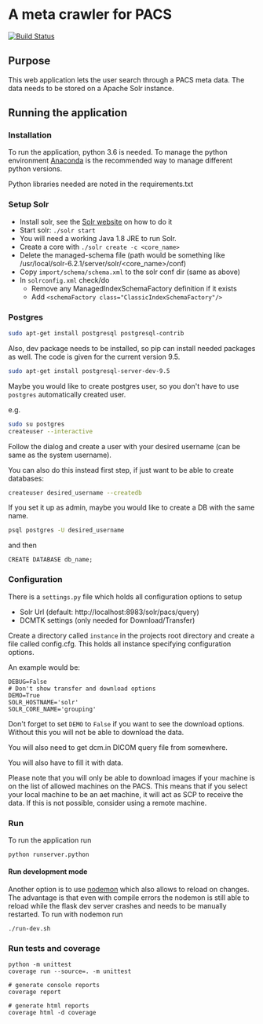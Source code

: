 # A meta crawler for PACS
[![Build Status](https://api.travis-ci.org/joshy/meta.svg?branch=master)](https://travis-ci.org/joshy/meta)

## Purpose
This web application lets the user search through a PACS meta data. The data
needs to be stored on a Apache Solr instance.


## Running the application

### Installation
To run the application, python 3.6 is needed. To manage the python environment
[Anaconda](https://www.continuum.io/downloads) is the recommended way to manage
different python versions.

Python libraries needed are noted in the requirements.txt

### Setup Solr
 * Install solr, see the [Solr website](http://lucene.apache.org/solr/) on how
 to do it
 * Start solr: `./solr start`
 * You will need a working Java 1.8 JRE to run Solr.
 * Create a core with `./solr create -c <core_name>`
 * Delete the managed-schema file (path would be something like
   /usr/local/solr-6.2.1/server/solr/<core_name>/conf)
 * Copy `import/schema/schema.xml` to the solr conf dir (same as above)
 * In `solrconfig.xml` check/do
   - Remove any ManagedIndexSchemaFactory definition if it exists
   - Add `<schemaFactory class="ClassicIndexSchemaFactory"/>`


### Postgres

```bash
sudo apt-get install postgresql postgresql-contrib 

``` 
Also, dev package needs to be installed, so pip can install 
needed packages as well. The code is given for the current version 9.5.
```bash
sudo apt-get install postgresql-server-dev-9.5
```

Maybe you would like to create postgres user, so you don't have to use
`postgres` automatically created user.

e.g.
```bash
sudo su postgres
createuser --interactive
```
Follow the dialog and create a user with your desired username 
(can be same as the system username). 

You can also do this instead first step, if just want to be able
to create databases:
```bash
createuser desired_username --createdb
```

If you set it up
as admin, maybe you would like to create a DB with the same name.

```bash
psql postgres -U desired_username
```
and then
```postgresql
CREATE DATABASE db_name;
```

### Configuration
There is a `settings.py` file which holds all configuration options to setup
 * Solr Url (default: http://localhost:8983/solr/pacs/query)
 * DCMTK settings (only needed for Download/Transfer)

Create a directory called `instance` in the projects root directory 
and create a file called config.cfg. This holds all instance 
specifying configuration options.

An example would be:
```
DEBUG=False
# Don't show transfer and download options
DEMO=True
SOLR_HOSTNAME='solr'
SOLR_CORE_NAME='grouping'
```

Don't forget to set `DEMO` to `False` if you want to see the download options. 
Without this you will not be able to download the data.

You will also need to get dcm.in DICOM query file from somewhere.

You will also have to fill it with data.

Please note that you will only be able to download images if your machine is 
on the list of allowed machines on the PACS. This means that if you select 
your local machine to be an aet machine, it will act as SCP to receive the 
data. If this is not possible, consider using a remote machine.

### Run
To run the application run
```
python runserver.python
```

#### Run development mode
Another option is to use [nodemon](http://nodemon.io/) which also allows to
reload on changes. The advantage is that even with compile errors the nodemon
is still able to reload while the flask dev server crashes and needs to be
manually restarted. To run with nodemon run
```
./run-dev.sh
```


### Run tests and coverage
```
python -m unittest
coverage run --source=. -m unittest

# generate console reports
coverage report

# generate html reports
coverage html -d coverage
```
